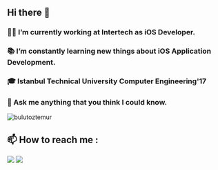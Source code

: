 ## Hi there 👋

### :man_technologist: I’m currently working at Intertech as iOS Developer.
### :books: I’m constantly learning new things about iOS Application Development. 
### :mortar_board: Istanbul Technical University Computer Engineering'17
### 💬 Ask me anything that you think I could know.

<p align="left"> <img src="https://komarev.com/ghpvc/?username=bulutoztemur" alt="bulutoztemur" /> </p>

## :mailbox: How to reach me :
[<img src="https://img.icons8.com/bubbles/50/000000/gmail.png"/>](mailto:bulutoztemur@gmail.com)
[<img target="_blank" src="https://img.icons8.com/bubbles/50/000000/linkedin.png"/>](https://www.linkedin.com/in/bulutoztemur/)
<!--
[<img target="_blank" src="https://img.icons8.com/bubbles/50/000000/instagram.png"/>](https://instagram.com/bulutoztemur/)
[<img target="_blank" src="https://img.icons8.com/bubbles/50/000000/twitter.png"/>](https://www.twitter.com/bulutoztemur)

[![](https://img.shields.io/twitter/follow/bulutoztemur?style=social)](https://www.twitter.com/bulutoztemur)
[![](https://img.shields.io/github/followers/bulutoztemur?style=social)](https://www.github.com/bulutoztemur)
-->


